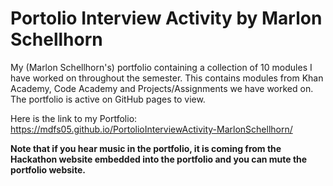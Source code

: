 # Portolio Interview Activity by Marlon Schellhorn
My (Marlon Schellhorn's) portfolio containing a collection of 10 modules I have worked on throughout the semester. This contains modules from Khan Academy, Code Academy and Projects/Assignments we have worked on. The portfolio is active on GitHub pages to view. 

Here is the link to my Portfolio:
https://mdfs05.github.io/PortolioInterviewActivity-MarlonSchellhorn/

**Note that if you hear music in the portfolio, it is coming from the Hackathon website embedded into the portfolio and you can mute the portfolio website.**
